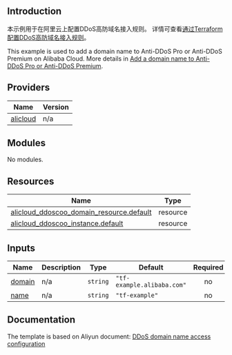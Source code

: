 ## Introduction

<!-- DOCS_DESCRIPTION_CN -->
本示例用于在阿里云上配置DDoS高防域名接入规则。
详情可查看[通过Terraform配置DDoS高防域名接入规则](http://help.aliyun.com/document_detail/2527826.htm)。
<!-- DOCS_DESCRIPTION_CN -->

<!-- DOCS_DESCRIPTION_EN -->
This example is used to add a domain name to Anti-DDoS Pro or Anti-DDoS Premium on Alibaba Cloud.
More details in [Add a domain name to Anti-DDoS Pro or Anti-DDoS Premium](http://help.aliyun.com/document_detail/2527826.htm).
<!-- DOCS_DESCRIPTION_EN -->

<!-- BEGIN_TF_DOCS -->
## Providers

| Name | Version |
|------|---------|
| <a name="provider_alicloud"></a> [alicloud](#provider\_alicloud) | n/a |

## Modules

No modules.

## Resources

| Name | Type |
|------|------|
| [alicloud_ddoscoo_domain_resource.default](https://registry.terraform.io/providers/aliyun/alicloud/latest/docs/resources/ddoscoo_domain_resource) | resource |
| [alicloud_ddoscoo_instance.default](https://registry.terraform.io/providers/aliyun/alicloud/latest/docs/resources/ddoscoo_instance) | resource |

## Inputs

| Name | Description | Type | Default | Required |
|------|-------------|------|---------|:--------:|
| <a name="input_domain"></a> [domain](#input\_domain) | n/a | `string` | `"tf-example.alibaba.com"` | no |
| <a name="input_name"></a> [name](#input\_name) | n/a | `string` | `"tf-example"` | no |
<!-- END_TF_DOCS -->

## Documentation
<!-- docs-link --> 

The template is based on Aliyun document: [DDoS domain name access configuration](http://help.aliyun.com/document_detail/2527826.htm) 

<!-- docs-link --> 